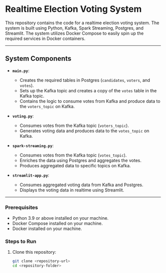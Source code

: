 # Realtime Election Voting System

This repository contains the code for a realtime election voting system. The system is built using Python, Kafka, Spark Streaming, Postgres, and Streamlit. The system utilizes Docker Compose to easily spin up the required services in Docker containers.

---

## System Components
- **`main.py`**: 
  - Creates the required tables in Postgres (`candidates`, `voters`, and `votes`).
  - Sets up the Kafka topic and creates a copy of the `votes` table in the Kafka topic.
  - Contains the logic to consume votes from Kafka and produce data to the `voters_topic` on Kafka.

- **`voting.py`**: 
  - Consumes votes from the Kafka topic (`voters_topic`).
  - Generates voting data and produces data to the `votes_topic` on Kafka.

- **`spark-streaming.py`**: 
  - Consumes votes from the Kafka topic (`votes_topic`).
  - Enriches the data using Postgres and aggregates the votes.
  - Produces aggregated data to specific topics on Kafka.

- **`streamlit-app.py`**: 
  - Consumes aggregated voting data from Kafka and Postgres.
  - Displays the voting data in realtime using Streamlit.

---

### Prerequisites
- Python 3.9 or above installed on your machine.
- Docker Compose installed on your machine.
- Docker installed on your machine.

### Steps to Run
1. Clone this repository:
   ```bash
   git clone <repository-url>
   cd <repository-folder>
